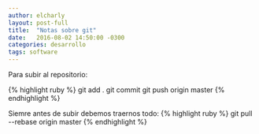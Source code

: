 ```yaml
---
author: elcharly
layout: post-full
title:  "Notas sobre git"
date:   2016-08-02 14:50:00 -0300
categories: desarrollo
tags: software
---
```


Para subir al repositorio:

{% highlight ruby %}
  git add .
  git commit
  git push origin master
{% endhighlight %}

Siemre antes de subir debemos traernos todo:
{% highlight ruby %}
  git pull --rebase origin master
{% endhighlight %}
